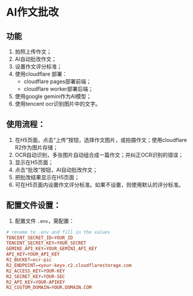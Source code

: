 # AI作文批改

## 功能
1. 拍照上传作文；
2. AI自动批改作文；
3. 设置作文评分标准；
4. 使用cloudflare 部署：
    - cloudflare pages部署前端；
    - cloudflare worker部署后端；
5. 使用google gemini作为AI模型；
6. 使用tencent ocr识别图片中的文字。

## 使用流程：
1. 在H5页面，点击“上传”按钮，选择作文图片，或拍摄作文；使用cloudflare R2作为图片存储；
2. OCR自动识别，多张图片自动组合成一篇作文；并纠正OCR识别的错误；
3. 显示在H5页面；
4. 点击“批改”按钮，AI自动批改作文；
5. 把批改结果显示在H5页面；
6. 可在H5页面内设置作文评分标准。如果不设置，则使用默认的评分标准。

## 配置文件设置：
1. 配置文件 `.env`，需配置：
```conf
# rename to .env and fill in the values
TENCENT_SECRET_ID=YOUR_ID
TENCENT_SECRET_KEY=YOUR_SECRET
GEMINI_API_KEY=YOUR_GEMINI_API_KEY
API_KEY=YOUR_API_KEY
R2_BUCKET=ocr-pic
R2_ENDPOINT=<your-key>.r2.cloudflarestorage.com
R2_ACCESS_KEY=YOUR-KEY
R2_SECRET_KEY=YOUR-SEC
R2_API_KEY=YOUR-APIKEY
R2_CUSTOM_DOMAIN=YOUR.DOMAIN.COM
```

